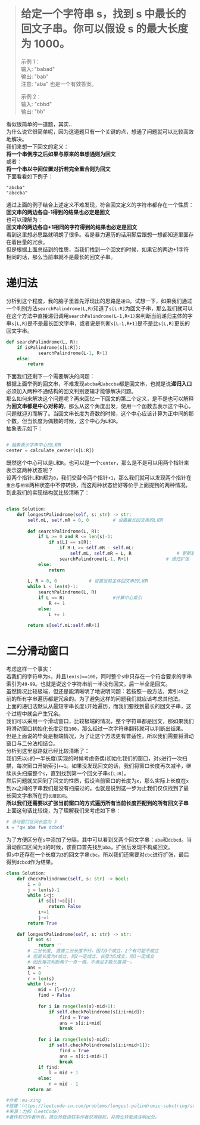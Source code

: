 ># 给定一个字符串 s，找到 s 中最长的回文子串。你可以假设 s 的最大长度为 1000。 
>  
>示例 1：  
>输入: "babad"  
>输出: "bab"  
>注意: "aba" 也是一个有效答案。  
>  
>示例 2：  
>输入: "cbbd"  
>输出: "bb"  

看似很简单的一道题，其实..  
为什么说它很简单呢，因为这道题只有一个关键的点，想通了问题就可以比较高效地解决。  
我们来想一下回文的定义：  
**将一个串倒序之后如果与原来的串想通则为回文**  
或者：  
**将一个串以中间位置对折若完全重合则为回文**  
下面看看如下例子：  
```
"abcba"
"abccba"  
```  
通过上面的例子结合上述定义不难发现，符合回文定义的字符串都存在一个性质：  
**回文串的两边各自-1得到的结果也必定是回文**  
也可以理解为：  
**回文串的两边各自+1相同的字符得到的结果也必定是回文**  
看到这里想必思路就明朗了很多。若是暴力遍历的话用脚后跟想一想都知道里面存在着巨量的冗余。  
但是根据上面总结到的性质，当我们找到一个回文的时候，如果它的两边+1字符相同的话，那么当前串就不是最长的回文子串。
  
# 递归法
分析到这个程度，我的脑子里首先浮现出的思路是`递归`。试想一下，如果我们通过一个判别方法`searchPalindrome(L,R)`知道了`s[L:R]`为回文子串，那么我们就可以在这个方法中直接递归调用`searchPalindrome(L-1,R+1)`来判断当前递归主体的字串`s[L,R]`是不是最长回文字串，或者说是判断`s[L-1,R+1]`是不是比`s[L,R]`更长的回文字串。  
```python  
def searchPalindrome(L, R):
    if isPalindrome(s[L:R]):
            searchPalindrome(L-1, R+1)
    else:
        return
```
下面我们还剩下一个需要解决的问题：  
根据上面举例的回文串，不难发现`abcba`和`abccba`都是回文串，也就是说**递归入口**必须加入两种不通结构的回文判别逻辑才能够解决问题。  
那么如何来解决这个问题呢？再来回忆一下回文的第二个定义，是不是也可以解释为**回文串都是中心对称的**，那么从这个角度出发，使用一个函数去表示这个中心，问题就迎刃而解了。当回文串长度为奇数的时候，这个中心应该计算为正中间的那个数。但当长度为偶数的时候，这个中心为`L`和`R`。  
抽象表示如下：  
```python  

# 抽象表示字串中心的L和R
center = calculate_center(s[L:R])
```
既然这个中心可以是`L`和`R`，也可以是一个`center`，那么是不是可以用两个指针来表示这两种状态呢？  
设两个指针`L`和`R`都为`0`，我们交替令两个指针`+1`，那么我们就可以发现两个指针在`重合`与`相邻`两种状态中不停转换，而这两种状态恰好等价于上面提到的两种情况。  
到此我们的实现结构就比较清晰了：  
```python  

class Solution:
    def longestPalindrome(self, s: str) -> str:
        self.mL, self.mR = 0, 0         # 设置最长回文串的L和R
            
        def searchPalindrome(L, R):
            if L >= 0 and R <= len(s)-1:
                if s[L] == s[R]:
                    if R-L >= self.mR - self.mL:
                        self.mL, self.mR = L, R                 # 更新最长回文串
                    searchPalindrome(L-1, R+1)              # 递归扩张
            else:
                return
           
        L, R = 0, 0            # 设置当前主体回文串的L和R
        while L < len(s)-1:
            searchPalindrome(L, R)
            if L == R:                  #计算中心索引
                R += 1
            else:
                L += 1
            
        return s[self.mL:self.mR+1]
```  
  
# 二分滑动窗口
考虑这样一个事实：  
若我们的字符串为`s`，并且`len(s)==100`，同时整个`s`中只存在一个符合要求的字串索引为`49-99`。也就是说这个字符串前一半没有回文，后一半全是回文。  
虽然情况比较极端，但还是能清晰明了地说明问题：若按照一般方法，索引`49`之前的所有字串遍历都是冗余的。为了避免这样的问题我们就应该考虑其他法。  
上面的递归法默认从最短字串长度`1`开始遍历，而我们要找到最长的回文子串，这个过程中就会产生冗余。  
我们可以采用一个滑动窗口，比较极端的情况，整个字符串都是回文，那如果我们将滑动窗口初始化长度定位`100`，那么经过一次字符串翻转就可以判断出结果。  
但是上面说的毕竟是极端情况，为了让这个方法更有普适性，所以我们需要将滑动窗口与二分法相结合。  
分析到这里思路就已经比较清晰了：  
我们先以`s`的一半长度(实现的时候考虑奇偶)初始化我们的窗口，对`s`进行一次扫描，每次窗口开始索引`+=1`。如果没发现回文的话，我们将窗口长度再次减半，继续从头扫描整个`s`，直到找到第一个回文子串`s[L:R]`。  
然后问题就又回到了回文的性质，假设当前窗口的长度为`x`，那么实际上长度在`x`到`2x`之间的字串我们是没有扫描过的。也就是说到这一步为止我们仅仅找到了最长回文字串所在的`长度区间`。  
**所以我们还需要以扩张当前窗口的方式遍历所有当前长度匹配到的所有回文子串**  
上面这句话比较绕，为了理解我们来考虑如下串：  
```python 
# 滑动窗口区间长度为 3
s = "qw aba fwe dcbcd"
```
为了方便区分在`s`中添加了分隔，其中可以看到又两个回文字串：`aba`和`dcbcd`。当滑动窗口区间为`3`的时候，该窗口首先找到`aba`，扩张后发现不构成回文。  
但`s`中还存在一个长度为`3`的回文字串`cbc`。所以我们还需要对`cbc`进行扩张，最后得到`dcbcd`作为结果。
```python  
class Solution:
    def checkPolindrome(self, s: str) -> bool:
        i = 0
        j = len(s)-1
        while i<j:
            if s[i]!=s[j]:
                return False
            i+=1
            j-=1
        return True
    
    def longestPalindrome(self, s: str) -> str:
        if not s:
            return ''
        # 二分长度, 直接二分长度不行，因为3个成立，2个有可能不成立
        # 但是长度为4成立，则2一定成立，长度为5成立，则3一定成立
        # 因此每次判断两个一奇一偶，不满足才能长度减一。
        ans = ''
        l = 0
        r = len(s)
        while l<=r:
            mid = (l+r)//2
            find = False
       
            for i in range(len(s)-mid+1):
                if self.checkPolindrome(s[i:i+mid]):
                    find = True
                    ans = s[i:i+mid]
                    break
                    
            for i in range(len(s)-mid):
                if self.checkPolindrome(s[i:i+mid+1]):
                    find = True
                    ans = s[i:i+mid+1]
                    break   
            if find:
                l = mid + 1
            else:
                r = mid - 1
        return an

#作者：ma-xing
#链接：https://leetcode-cn.com/problems/longest-palindromic-substring/solution/ti-gong-yi-chong-xin-de-si-lu-er-fen-fa-by-ma-xing/
#来源：力扣（LeetCode）
#著作权归作者所有。商业转载请联系作者获得授权，非商业转载请注明出处。
```